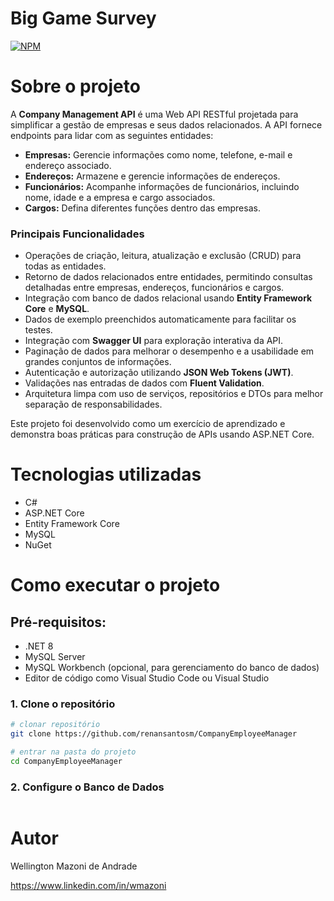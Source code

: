 # Big Game Survey 
[![NPM](https://img.shields.io/npm/l/react)](https://github.com/renansantosm/CompanyEmployeeManager/blob/master/LICENSE) 

# Sobre o projeto

A **Company Management API** é uma Web API RESTful projetada para simplificar a gestão de empresas e seus dados relacionados. A API fornece endpoints para lidar com as seguintes entidades:  
- **Empresas:** Gerencie informações como nome, telefone, e-mail e endereço associado.  
- **Endereços:** Armazene e gerencie informações de endereços.  
- **Funcionários:** Acompanhe informações de funcionários, incluindo nome, idade e a empresa e cargo associados.  
- **Cargos:** Defina diferentes funções dentro das empresas.  

### Principais Funcionalidades  
- Operações de criação, leitura, atualização e exclusão (CRUD) para todas as entidades.
- Retorno de dados relacionados entre entidades, permitindo consultas detalhadas entre empresas, endereços, funcionários e cargos.  
- Integração com banco de dados relacional usando **Entity Framework Core** e **MySQL**.  
- Dados de exemplo preenchidos automaticamente para facilitar os testes.  
- Integração com **Swagger UI** para exploração interativa da API.
- Paginação de dados para melhorar o desempenho e a usabilidade em grandes conjuntos de informações.  
- Autenticação e autorização utilizando **JSON Web Tokens (JWT)**.  
- Validações nas entradas de dados com **Fluent Validation**.  
- Arquitetura limpa com uso de serviços, repositórios e DTOs para melhor separação de responsabilidades.

Este projeto foi desenvolvido como um exercício de aprendizado e demonstra boas práticas para construção de APIs usando ASP.NET Core. 

# Tecnologias utilizadas
- C#
- ASP.NET Core
- Entity Framework Core
- MySQL
- NuGet 

# Como executar o projeto

## Pré-requisitos: 
- .NET 8
- MySQL Server
- MySQL Workbench (opcional, para gerenciamento do banco de dados)
- Editor de código como Visual Studio Code ou Visual Studio

### 1. Clone o repositório 
```bash
# clonar repositório
git clone https://github.com/renansantosm/CompanyEmployeeManager

# entrar na pasta do projeto 
cd CompanyEmployeeManager
```
### 2. Configure o Banco de Dados
```bash

```

# Autor

Wellington Mazoni de Andrade

https://www.linkedin.com/in/wmazoni

